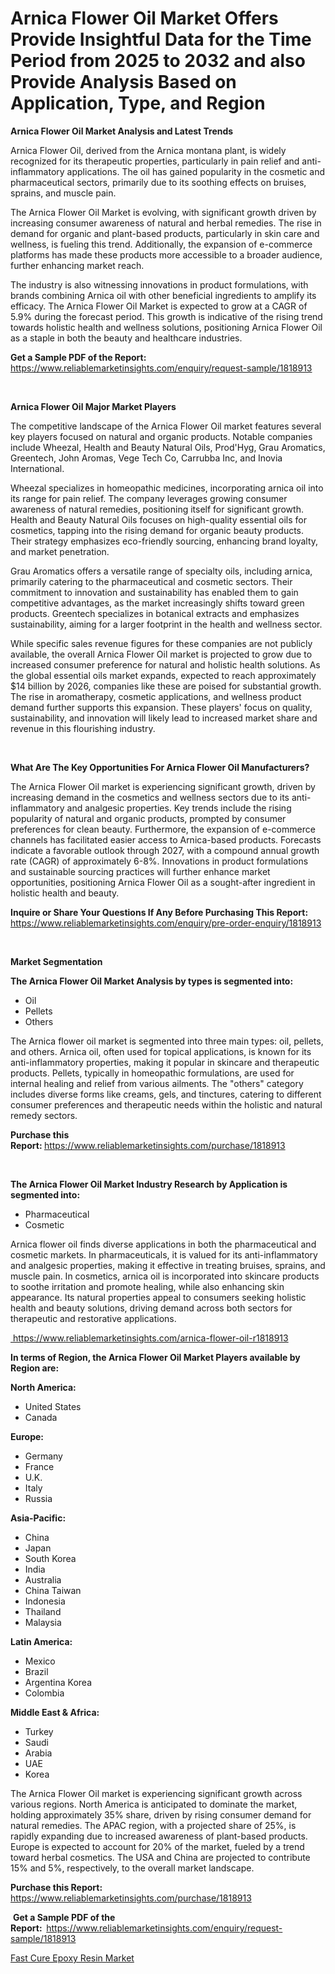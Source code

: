 <p><h1>Arnica Flower Oil Market Offers Provide Insightful Data for the Time Period from 2025 to 2032 and also Provide Analysis Based on Application, Type, and Region</h1></p><p><strong>Arnica Flower Oil Market Analysis and Latest Trends</strong></p>
<p><p>Arnica Flower Oil, derived from the Arnica montana plant, is widely recognized for its therapeutic properties, particularly in pain relief and anti-inflammatory applications. The oil has gained popularity in the cosmetic and pharmaceutical sectors, primarily due to its soothing effects on bruises, sprains, and muscle pain.</p><p>The Arnica Flower Oil Market is evolving, with significant growth driven by increasing consumer awareness of natural and herbal remedies. The rise in demand for organic and plant-based products, particularly in skin care and wellness, is fueling this trend. Additionally, the expansion of e-commerce platforms has made these products more accessible to a broader audience, further enhancing market reach.</p><p>The industry is also witnessing innovations in product formulations, with brands combining Arnica oil with other beneficial ingredients to amplify its efficacy. The Arnica Flower Oil Market is expected to grow at a CAGR of 5.9% during the forecast period. This growth is indicative of the rising trend towards holistic health and wellness solutions, positioning Arnica Flower Oil as a staple in both the beauty and healthcare industries.</p></p>
<p><strong>Get a Sample PDF of the Report:&nbsp;</strong> <a href="https://www.reliablemarketinsights.com/enquiry/request-sample/1818913?utm_campaign=3295&utm_medium=2&utm_source=Github&utm_content=ia&utm_term=01042025&utm_id=arnica-flower-oil">https://www.reliablemarketinsights.com/enquiry/request-sample/1818913</a></p>
<p>&nbsp;</p>
<p><strong>Arnica Flower Oil Major Market Players</strong></p>
<p><p>The competitive landscape of the Arnica Flower Oil market features several key players focused on natural and organic products. Notable companies include Wheezal, Health and Beauty Natural Oils, Prod'Hyg, Grau Aromatics, Greentech, John Aromas, Vege Tech Co, Carrubba Inc, and Inovia International.</p><p>Wheezal specializes in homeopathic medicines, incorporating arnica oil into its range for pain relief. The company leverages growing consumer awareness of natural remedies, positioning itself for significant growth. Health and Beauty Natural Oils focuses on high-quality essential oils for cosmetics, tapping into the rising demand for organic beauty products. Their strategy emphasizes eco-friendly sourcing, enhancing brand loyalty, and market penetration.</p><p>Grau Aromatics offers a versatile range of specialty oils, including arnica, primarily catering to the pharmaceutical and cosmetic sectors. Their commitment to innovation and sustainability has enabled them to gain competitive advantages, as the market increasingly shifts toward green products. Greentech specializes in botanical extracts and emphasizes sustainability, aiming for a larger footprint in the health and wellness sector.</p><p>While specific sales revenue figures for these companies are not publicly available, the overall Arnica Flower Oil market is projected to grow due to increased consumer preference for natural and holistic health solutions. As the global essential oils market expands, expected to reach approximately $14 billion by 2026, companies like these are poised for substantial growth. The rise in aromatherapy, cosmetic applications, and wellness product demand further supports this expansion. These players' focus on quality, sustainability, and innovation will likely lead to increased market share and revenue in this flourishing industry.</p></p>
<p>&nbsp;</p>
<p><strong>What Are The Key Opportunities For Arnica Flower Oil Manufacturers?</strong></p>
<p><p>The Arnica Flower Oil market is experiencing significant growth, driven by increasing demand in the cosmetics and wellness sectors due to its anti-inflammatory and analgesic properties. Key trends include the rising popularity of natural and organic products, prompted by consumer preferences for clean beauty. Furthermore, the expansion of e-commerce channels has facilitated easier access to Arnica-based products. Forecasts indicate a favorable outlook through 2027, with a compound annual growth rate (CAGR) of approximately 6-8%. Innovations in product formulations and sustainable sourcing practices will further enhance market opportunities, positioning Arnica Flower Oil as a sought-after ingredient in holistic health and beauty.</p></p>
<p><strong>Inquire or Share Your Questions If Any Before Purchasing This Report:</strong> <a href="https://www.reliablemarketinsights.com/enquiry/pre-order-enquiry/1818913?utm_campaign=3295&utm_medium=2&utm_source=Github&utm_content=ia&utm_term=01042025&utm_id=arnica-flower-oil">https://www.reliablemarketinsights.com/enquiry/pre-order-enquiry/1818913</a></p>
<p>&nbsp;</p>
<p><strong>Market Segmentation</strong></p>
<p><strong>The Arnica Flower Oil Market Analysis by types is segmented into:</strong></p>
<p><ul><li>Oil</li><li>Pellets</li><li>Others</li></ul></p>
<p><p>The Arnica flower oil market is segmented into three main types: oil, pellets, and others. Arnica oil, often used for topical applications, is known for its anti-inflammatory properties, making it popular in skincare and therapeutic products. Pellets, typically in homeopathic formulations, are used for internal healing and relief from various ailments. The "others" category includes diverse forms like creams, gels, and tinctures, catering to different consumer preferences and therapeutic needs within the holistic and natural remedy sectors.</p></p>
<p><strong>Purchase this Report:&nbsp;</strong><a href="https://www.reliablemarketinsights.com/purchase/1818913?utm_campaign=3295&utm_medium=2&utm_source=Github&utm_content=ia&utm_term=01042025&utm_id=arnica-flower-oil">https://www.reliablemarketinsights.com/purchase/1818913</a></p>
<p>&nbsp;</p>
<p><strong>The Arnica Flower Oil Market Industry Research by Application is segmented into:</strong></p>
<p><ul><li>Pharmaceutical</li><li>Cosmetic</li></ul></p>
<p><p>Arnica flower oil finds diverse applications in both the pharmaceutical and cosmetic markets. In pharmaceuticals, it is valued for its anti-inflammatory and analgesic properties, making it effective in treating bruises, sprains, and muscle pain. In cosmetics, arnica oil is incorporated into skincare products to soothe irritation and promote healing, while also enhancing skin appearance. Its natural properties appeal to consumers seeking holistic health and beauty solutions, driving demand across both sectors for therapeutic and restorative applications.</p></p>
<p><a href="https://www.reliablemarketinsights.com/arnica-flower-oil-r1818913?utm_campaign=3295&utm_medium=2&utm_source=Github&utm_content=ia&utm_term=01042025&utm_id=arnica-flower-oil">&nbsp;https://www.reliablemarketinsights.com/arnica-flower-oil-r1818913</a></p>
<p><strong>In terms of Region, the Arnica Flower Oil Market Players available by Region are:</strong></p>
<p>
    <p> <strong> North America: </strong>
        <ul>
            <li>United States</li>
            <li>Canada</li>
        </ul>
        </p> 
    <p> <strong> Europe: </strong>
        <ul>
            <li>Germany</li>
            <li>France</li>
            <li>U.K.</li>
            <li>Italy</li>
            <li>Russia</li>
        </ul>
        </p> 
    <p> <strong> Asia-Pacific: </strong>
        <ul>
            <li>China</li>
            <li>Japan</li>
            <li>South Korea</li>
            <li>India</li>
            <li>Australia</li>
            <li>China Taiwan</li>
            <li>Indonesia</li>
            <li>Thailand</li>
            <li>Malaysia</li>
        </ul>
        </p> 
    <p> <strong> Latin America: </strong>
        <ul>
            <li>Mexico</li>
            <li>Brazil</li>
            <li>Argentina Korea</li>
            <li>Colombia</li>
        </ul>
        </p> 
    <p> <strong> Middle East & Africa: </strong>
        <ul>
            <li>Turkey</li>
            <li>Saudi</li>
            <li>Arabia</li>
            <li>UAE</li>
            <li>Korea</li>
        </ul>
    </p>
    </p>
<p><p>The Arnica Flower Oil market is experiencing significant growth across various regions. North America is anticipated to dominate the market, holding approximately 35% share, driven by rising consumer demand for natural remedies. The APAC region, with a projected share of 25%, is rapidly expanding due to increased awareness of plant-based products. Europe is expected to account for 20% of the market, fueled by a trend toward herbal cosmetics. The USA and China are projected to contribute 15% and 5%, respectively, to the overall market landscape.</p></p>
<p><strong>Purchase this Report: </strong><a href="https://www.reliablemarketinsights.com/purchase/1818913?utm_campaign=3295&utm_medium=2&utm_source=Github&utm_content=ia&utm_term=01042025&utm_id=arnica-flower-oil">https://www.reliablemarketinsights.com/purchase/1818913</a></p>
<p>&nbsp;<strong>Get a Sample PDF of the Report:&nbsp;&nbsp;</strong><a href="https://www.reliablemarketinsights.com/enquiry/request-sample/1818913?utm_campaign=3295&utm_medium=2&utm_source=Github&utm_content=ia&utm_term=01042025&utm_id=arnica-flower-oil">https://www.reliablemarketinsights.com/enquiry/request-sample/1818913</a></p>
<p><strong></strong></p>
<p><p><a href="https://github.com/kmettjanksj7/Market-Research-Report-List-1/blob/main/fast-cure-epoxy-resin-market.md?utm_campaign=3295&utm_medium=2&utm_source=Github&utm_content=ia&utm_term=01042025&utm_id=arnica-flower-oil">Fast Cure Epoxy Resin Market</a></p></p>